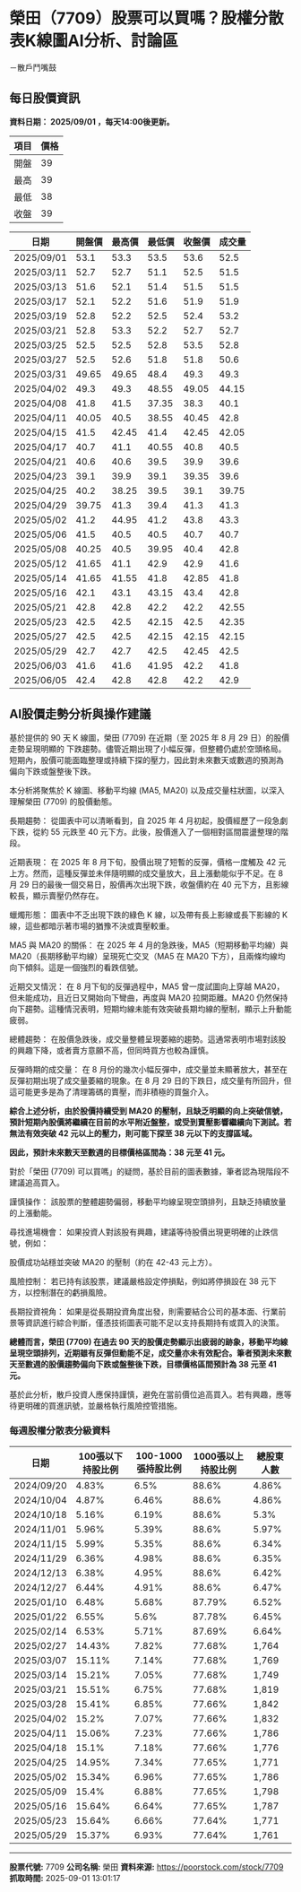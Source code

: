 # 榮田（7709）股票可以買嗎？股權分散表K線圖AI分析、討論區
－散戶鬥嘴鼓

## 每日股價資訊

**資料日期： 2025/09/01 ，每天14:00後更新。**

| 項目 | 價格 |
|------|------|
| 開盤 | 39 |
| 最高 | 39 |
| 最低 | 38 |
| 收盤 | 39 |

| 日期 | 開盤價 | 最高價 | 最低價 | 收盤價 | 成交量 |
|------|--------|--------|--------|--------|--------|
| 2025/09/01 | 53.1 | 53.3 | 53.5 | 53.6 | 52.5 |
| 2025/03/11 | 52.7 | 52.7 | 51.1 | 52.5 | 51.5 |
| 2025/03/13 | 51.6 | 52.1 | 51.4 | 51.5 | 51.5 |
| 2025/03/17 | 52.1 | 52.2 | 51.6 | 51.9 | 51.9 |
| 2025/03/19 | 52.8 | 52.2 | 52.5 | 52.4 | 53.2 |
| 2025/03/21 | 52.8 | 53.3 | 52.2 | 52.7 | 52.7 |
| 2025/03/25 | 52.5 | 52.5 | 52.8 | 53.5 | 52.8 |
| 2025/03/27 | 52.5 | 52.6 | 51.8 | 51.8 | 50.6 |
| 2025/03/31 | 49.65 | 49.65 | 48.4 | 49.3 | 49.3 |
| 2025/04/02 | 49.3 | 49.3 | 48.55 | 49.05 | 44.15 |
| 2025/04/08 | 41.8 | 41.5 | 37.35 | 38.3 | 40.1 |
| 2025/04/11 | 40.05 | 40.5 | 38.55 | 40.45 | 42.8 |
| 2025/04/15 | 41.5 | 42.45 | 41.4 | 42.45 | 42.05 |
| 2025/04/17 | 40.7 | 41.1 | 40.55 | 40.8 | 40.5 |
| 2025/04/21 | 40.6 | 40.6 | 39.5 | 39.9 | 39.6 |
| 2025/04/23 | 39.1 | 39.9 | 39.1 | 39.35 | 39.6 |
| 2025/04/25 | 40.2 | 38.25 | 39.5 | 39.1 | 39.75 |
| 2025/04/29 | 39.75 | 41.3 | 39.4 | 41.3 | 41.3 |
| 2025/05/02 | 41.2 | 44.95 | 41.2 | 43.8 | 43.3 |
| 2025/05/06 | 41.5 | 40.5 | 40.5 | 40.7 | 40.7 |
| 2025/05/08 | 40.25 | 40.5 | 39.95 | 40.4 | 42.8 |
| 2025/05/12 | 41.65 | 41.1 | 42.9 | 42.9 | 41.6 |
| 2025/05/14 | 41.65 | 41.55 | 41.8 | 42.85 | 41.8 |
| 2025/05/16 | 42.1 | 43.1 | 43.15 | 43.4 | 42.8 |
| 2025/05/21 | 42.8 | 42.8 | 42.2 | 42.2 | 42.55 |
| 2025/05/23 | 42.5 | 42.5 | 42.15 | 42.5 | 42.35 |
| 2025/05/27 | 42.5 | 42.5 | 42.15 | 42.15 | 42.15 |
| 2025/05/29 | 42.7 | 42.7 | 42.5 | 42.45 | 42.5 |
| 2025/06/03 | 41.6 | 41.6 | 41.95 | 42.2 | 41.8 |
| 2025/06/05 | 42.4 | 42.8 | 42.8 | 42.2 | 42.9 |

## AI股價走勢分析與操作建議

基於提供的 90 天 K 線圖，榮田 (7709) 在近期（至 2025 年 8 月 29 日）的股價走勢呈現明顯的 下跌趨勢。儘管近期出現了小幅反彈，但整體仍處於空頭格局。短期內，股價可能面臨整理或持續下探的壓力，因此對未來數天或數週的預測為 偏向下跌或盤整後下跌。

本分析將聚焦於 K 線圖、移動平均線 (MA5, MA20) 以及成交量柱狀圖，以深入理解榮田 (7709) 的股價動態。

長期趨勢： 從圖表中可以清晰看到，自 2025 年 4 月初起，股價經歷了一段急劇下跌，從約 55 元跌至 40 元下方。此後，股價進入了一個相對區間震盪整理的階段。

近期表現： 在 2025 年 8 月下旬，股價出現了短暫的反彈，價格一度觸及 42 元上方。然而，這種反彈並未伴隨明顯的成交量放大，且上漲動能似乎不足。在 8 月 29 日的最後一個交易日，股價再次出現下跌，收盤價約在 40 元下方，且影線較長，顯示賣壓仍然存在。

蠟燭形態： 圖表中不乏出現下跌的綠色 K 線，以及帶有長上影線或長下影線的 K 線，這些都暗示著市場的猶豫不決或賣壓較重。

MA5 與 MA20 的關係： 在 2025 年 4 月的急跌後，MA5（短期移動平均線）與 MA20（長期移動平均線）呈現死亡交叉（MA5 在 MA20 下方），且兩條均線均向下傾斜。這是一個強烈的看跌信號。

近期交叉情況： 在 8 月下旬的反彈過程中，MA5 曾一度試圖向上穿越 MA20，但未能成功，且近日又開始向下彎曲，再度與 MA20 拉開距離。MA20 仍然保持向下趨勢。這種情況表明，短期均線未能有效突破長期均線的壓制，顯示上升動能疲弱。

總體趨勢： 在股價急跌後，成交量整體呈現萎縮的趨勢。這通常表明市場對該股的興趣下降，或者賣方意願不高，但同時買方也較為謹慎。

反彈時期的成交量： 在 8 月份的幾次小幅反彈中，成交量並未顯著放大，甚至在反彈初期出現了成交量萎縮的現象。在 8 月 29 日的下跌日，成交量有所回升，但這可能更多是為了清理籌碼的賣壓，而非積極的買盤介入。

**綜合上述分析，由於股價持續受到 MA20 的壓制，且缺乏明顯的向上突破信號，預計短期內股價將繼續在目前的水平附近盤整，或受到賣壓影響繼續向下測試。若無法有效突破 42 元以上的壓力，則可能下探至 38 元以下的支撐區域。**

**因此，預計未來數天至數週的目標價格區間為：38 元至 41 元。**

對於「榮田 (7709) 可以買嗎」的疑問，基於目前的圖表數據，筆者認為現階段不建議追高買入。

謹慎操作： 該股票的整體趨勢偏弱，移動平均線呈現空頭排列，且缺乏持續放量的上漲動能。

尋找進場機會： 如果投資人對該股有興趣，建議等待股價出現更明確的止跌信號，例如：

股價成功站穩並突破 MA20 的壓制（約在 42-43 元上方）。

風險控制： 若已持有該股票，建議嚴格設定停損點，例如將停損設在 38 元下方，以控制潛在的虧損風險。

長期投資視角： 如果是從長期投資角度出發，則需要結合公司的基本面、行業前景等資訊進行綜合判斷，僅憑技術圖表可能不足以支持長期持有或買入的決策。

**總體而言，榮田 (7709) 在過去 90 天的股價走勢顯示出疲弱的跡象，移動平均線呈現空頭排列，近期雖有反彈但動能不足，成交量亦未有效配合。筆者預測未來數天至數週的股價趨勢偏向下跌或盤整後下跌，目標價格區間預計為 38 元至 41 元。**

基於此分析，散戶投資人應保持謹慎，避免在當前價位追高買入。若有興趣，應等待更明確的買進訊號，並嚴格執行風險控管措施。

### 每週股權分散表分級資料

| 日期 | 100張以下持股比例 | 100-1000張持股比例 | 1000張以上持股比例 | 總股東人數 |
|------|-------------------|--------------------|--------------------|----------|
| 2024/09/20 | 4.83% | 6.5% | 88.6% | 4.86% |
| 2024/10/04 | 4.87% | 6.46% | 88.6% | 4.86% |
| 2024/10/18 | 5.16% | 6.19% | 88.6% | 5.3% |
| 2024/11/01 | 5.96% | 5.39% | 88.6% | 5.97% |
| 2024/11/15 | 5.99% | 5.35% | 88.6% | 6.34% |
| 2024/11/29 | 6.36% | 4.98% | 88.6% | 6.35% |
| 2024/12/13 | 6.38% | 4.95% | 88.6% | 6.42% |
| 2024/12/27 | 6.44% | 4.91% | 88.6% | 6.47% |
| 2025/01/10 | 6.48% | 5.68% | 87.79% | 6.52% |
| 2025/01/22 | 6.55% | 5.6% | 87.78% | 6.45% |
| 2025/02/14 | 6.53% | 5.71% | 87.69% | 6.64% |
| 2025/02/27 | 14.43% | 7.82% | 77.68% | 1,764 |
| 2025/03/07 | 15.11% | 7.14% | 77.68% | 1,769 |
| 2025/03/14 | 15.21% | 7.05% | 77.68% | 1,749 |
| 2025/03/21 | 15.51% | 6.75% | 77.68% | 1,819 |
| 2025/03/28 | 15.41% | 6.85% | 77.66% | 1,842 |
| 2025/04/02 | 15.2% | 7.07% | 77.66% | 1,832 |
| 2025/04/11 | 15.06% | 7.23% | 77.66% | 1,786 |
| 2025/04/18 | 15.1% | 7.18% | 77.66% | 1,776 |
| 2025/04/25 | 14.95% | 7.34% | 77.65% | 1,771 |
| 2025/05/02 | 15.34% | 6.96% | 77.65% | 1,786 |
| 2025/05/09 | 15.4% | 6.88% | 77.65% | 1,798 |
| 2025/05/16 | 15.64% | 6.64% | 77.65% | 1,787 |
| 2025/05/23 | 15.64% | 6.66% | 77.64% | 1,771 |
| 2025/05/29 | 15.37% | 6.93% | 77.64% | 1,761 |

---

**股票代號:** 7709
**公司名稱:** 榮田
**資料來源:** https://poorstock.com/stock/7709
**抓取時間:** 2025-09-01 13:01:17